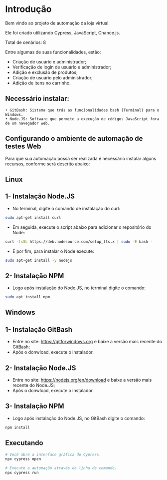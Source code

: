 # Introdução

Bem vindo ao projeto de automação da loja virtual.

Ele foi criado utilizando Cypress, JavaScript, Chance.js.

Total de cenários: 8

Entre algumas de suas funcionalidades, estão:
- Criação de usuário e administrador;
- Verificação de login de usuário e administrador;
- Adição e exclusão de produtos;
- Criação de usuário pelo administrador;
- Adição de itens no carrinho.

## Necessário instalar:
    • GitBash: Sistema que trás as funcionalidades bash (Terminal) para o Windows.
    • Node.JS: Software que permite a execução de códigos JavaScript fora de um navegador web.

## Configurando o ambiente de automação de testes Web

Para que sua automação possa ser realizada é necessário instalar alguns recursos, conforme será descrito abaixo:

## Linux

## 1- Instalação Node.JS

* No terminal, digite o comando de instalação do curl:
```bash
sudo apt-get install curl
```

* Em seguida, execute o script abaixo para adicionar o repositório do Node:
```bash
curl -fsSL https://deb.nodesource.com/setup_lts.x | sudo -E bash -
```

* E por fim, para instalar o Node execute:
```bash
sudo apt-get install -y nodejs
```

## 2- Instalação NPM

* Logo após instalação do Node.JS, no terminal digite o comando:
```bash
sudo apt install npm
```

## Windows

## 1- Instalação GitBash

* Entre no site: https://gitforwindows.org e baixe a versão mais recente do GitBash;
* Após o donwload, execute o instalador.

## 2- Instalação Node.JS

* Entre no site: https://nodejs.org/en/download e baixe a versão mais recente do Node.JS;
* Após o donwload, execute o instalador.

## 3- Instalação NPM

* Logo após instalação do Node.JS, no GitBash digite o comando:
```bash
npm install
```

## Executando
```bash
# Você abre a interface gráfica do Cypress.
npx cypress open

# Execute a automação através da linha de comando.
npx cypress run
```